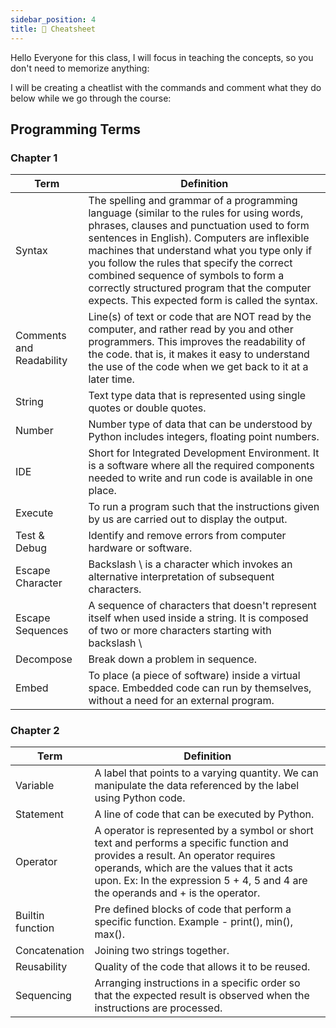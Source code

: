 ```yaml
---
sidebar_position: 4
title: 🧐 Cheatsheet
---
```


Hello Everyone for this class, I will focus in teaching the concepts, so you don't need to memorize anything: 

I will be creating a cheatlist with the commands and comment what they do below while we go through the course:

## Programming Terms

### Chapter 1

| Term                     | Definition                                                                                                                                                                                                                                                                                                                                                                                                                   |
| ------------------------ | ---------------------------------------------------------------------------------------------------------------------------------------------------------------------------------------------------------------------------------------------------------------------------------------------------------------------------------------------------------------------------------------------------------------------------- |
| Syntax                   | The spelling and grammar of a programming language (similar to the rules for using words, phrases, clauses and punctuation used to form sentences in English). Computers are inflexible machines that understand what you type only if you follow the rules that specify the correct combined sequence of symbols to form a correctly structured program that the computer expects. This expected form is called the syntax. |
| Comments and Readability | Line(s) of text or code that are NOT read by the computer, and rather read by you and other programmers. This improves the readability of the code. that is, it makes it easy to understand the use of the code when we get back to it at a later time.                                                                                                                                                                      |
| String                   | Text type data that is represented using single quotes or double quotes.                                                                                                                                                                                                                                                                                                                                                     |
| Number                   | Number type of data that can be understood by Python includes integers, floating point numbers.                                                                                                                                                                                                                                                                                                                              |
| IDE                      | Short for Integrated Development Environment. It is a software where all the required components needed to write and run code is available in one place.                                                                                                                                                                                                                                                                     |
| Execute                  | To run a program such that the instructions given by us are carried out to display the output.                                                                                                                                                                                                                                                                                                                               |
| Test & Debug             | Identify and remove errors from computer hardware or software.                                                                                                                                                                                                                                                                                                                                                               |
| Escape Character         | Backslash \ is a character which invokes an alternative interpretation of subsequent characters.                                                                                                                                                                                                                                                                                                                             |
| Escape Sequences         | A sequence of characters that doesn't represent itself when used inside a string. It is composed of two or more characters starting with backslash \                                                                                                                                                                                                                                                                         |
| Decompose                | Break down a problem in sequence.                                                                                                                                                                                                                                                                                                                                                                                            |
| Embed                    | To place (a piece of software) inside a virtual space. Embedded code can run by themselves, without a need for an external program.                                                                                                                                                                                                                                                                                          |

### Chapter 2

| Term             | Definition                                                                                                                                                                                                                                                      |
| ---------------- | --------------------------------------------------------------------------------------------------------------------------------------------------------------------------------------------------------------------------------------------------------------- |
| Variable         | A label that points to a varying quantity. We can manipulate the data referenced by the label using Python code.                                                                                                                                                |
| Statement        | A line of code that can be executed by Python.                                                                                                                                                                                                                  |
| Operator         | A operator is represented by a symbol or short text and performs a specific function and provides a result. An operator requires operands, which are the values that it acts upon. Ex: In the expression 5 + 4, 5 and 4 are the operands and + is the operator. |
| Builtin function | Pre defined blocks of code that perform a specific function. Example - print(), min(), max().                                                                                                                                                                   |
| Concatenation    | Joining two strings together.                                                                                                                                                                                                                                   |
| Reusability      | Quality of the code that allows it to be reused.                                                                                                                                                                                                                |
| Sequencing       | Arranging instructions in a specific order so that the expected result is observed when the instructions are processed.                                                                                                                                         |


